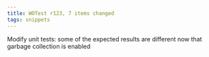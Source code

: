 ```yaml
---
title: WOTest r123, 7 items changed
tags: snippets
---
```


Modify unit tests: some of the expected results are different now that garbage collection is enabled
